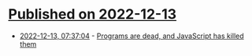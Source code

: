 # [Published on 2022-12-13](index.md)

* [2022-12-13, 07:37:04](https://news.ycombinator.com/item?id=33965914) - [Programs are dead, and JavaScript has killed them](https://pouria.dev/programs-are-dead/)

